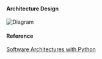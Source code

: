 #### Architecture Design 

![Diagram](Software_Architectures/architecture.png)

#### Reference
[Software Architectures with Python](http://www.rgonzo.us/shiny/books/Software%20Architecture%20with%20Python.pdf)
